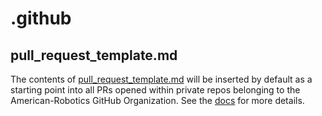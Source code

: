 # .github

## pull_request_template.md

The contents of [pull_request_template.md](pull_request_template.md) will be inserted by default as a starting point into all PRs opened within private repos belonging to the American-Robotics GitHub Organization. See the [docs](https://docs.github.com/en/communities/using-templates-to-encourage-useful-issues-and-pull-requests/creating-a-pull-request-template-for-your-repository) for more details.
